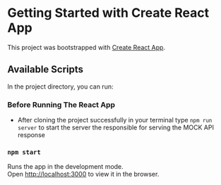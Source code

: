 # Getting Started with Create React App

This project was bootstrapped with [Create React App](https://github.com/facebook/create-react-app).

## Available Scripts

In the project directory, you can run:

### Before Running The React App

- After cloning the project successfully in your terminal type `npm run server` to start the server the responsible for serving the MOCK API response

### `npm start`

Runs the app in the development mode.\
Open [http://localhost:3000](http://localhost:3000) to view it in the browser.
